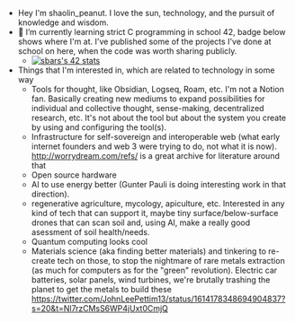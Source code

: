 - Hey I'm shaolin_peanut. I love the sun, technology, and the pursuit of knowledge and wisdom.
- 🌱 I’m currently learning strict C programming in school 42, badge below shows where I'm at. I've published some of the projects I've done at school on here, when the code was worth sharing publicly.
  - [![sbars's 42 stats](https://badge42.vercel.app/api/v2/cl1yzv2a0004009ktxup1wxxg/stats?cursusId=21&coalitionId=193)](https://github.com/JaeSeoKim/badge42)
- Things that I'm interested in, which are related to technology in some way
  - Tools for thought, like Obsidian, Logseq, Roam, etc. I'm not a Notion fan. Basically creating new mediums to expand possibilities for individual and collective thought, sense-making, decentralized research, etc. It's not about the tool but about the system you create by using and configuring the tool(s).
  - Infrastructure for self-sovereign and interoperable web (what early internet founders and web 3 were trying to do, not what it is now). http://worrydream.com/refs/ is a great archive for literature around that
  - Open source hardware
  - AI to use energy better (Gunter Pauli is doing interesting work in that direction).
  - regenerative agriculture, mycology, apiculture, etc. Interested in any kind of tech that can support it, maybe tiny surface/below-surface drones that can scan soil and, using AI, make a really good asessment of soil health/needs.
  - Quantum computing looks cool
  - Materials science (aka finding better materials) and tinkering to re-create tech on those, to stop the nightmare of rare metals extraction (as much for computers as for the "green" revolution). Electric car batteries, solar panels, wind turbines, we're brutally trashing the planet to get the metals to build these https://twitter.com/JohnLeePettim13/status/1614178348694904837?s=20&t=Nl7rzCMsS6WP4jUxt0CmjQ
